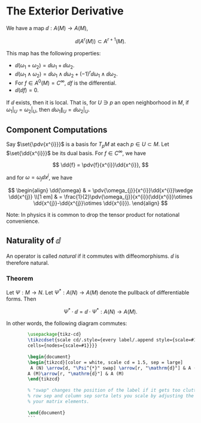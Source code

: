# The Exterior Derivative

We have a map $\dd{}:A (M)\rightarrow A (M)$,

$$
\dd{(A^{r}(M))}\subset A^{r + 1}(M).
$$

This map has the following properties:
- $\dd{(\omega_{1}+ \omega_{2})}= \dd{\omega_{1}}+ \dd{\omega_{2}}$.
- $\dd{(\omega_{1}\wedge \omega_{2})}= \dd{\omega_{1}}\wedge \dd{\omega_{2}} + (-1)^{r}\dd{\omega_{1}}\wedge \dd{\omega_{2}}$.
- For $f \in A^{0}(M)= C^{\infty}$, $\dd{f}$ is the differential.
- $\dd{(\dd{f})}= 0$.

If $\dd{}$ exists, then it is local. That is, for $U \ni p$ an open neighborhood in $M$, if $\omega_{1}|_{U}= \omega_{2}|_{U}$, then $\dd{\omega_{1}}\|_{U}= \dd{\omega_{2}}|_{U}$.

## Component Computations

Say $\set{\pdv{x^{i}}}$ is a basis for $T_{p}M$ at each $p \in U \subset M$. Let $\set{\dd{x^{i}}}$ be its dual basis. For $f \in C^{\infty}$, we have

$$
\dd{f} = \pdv{f}{x^{i}}\dd{x^{i}},
$$

and for $\omega = \omega_{j}\dd{x^{j}}$, we have

$$
\begin{align}
\dd{\omega} & = \pdv{\omega_{j}}{x^{i}}\dd{x^{i}}\wedge \dd{x^{j}} \\[1 em]
& = \frac{1}{2}\pdv{\omega_{j}}{x^{i}}(\dd{x^{i}}\otimes \dd{x^{j}}-\dd{x^{j}}\otimes \dd{x^{i}}).
\end{align}
$$

Note: In physics it is common to drop the tensor product for notational convenience.

## Naturality of $\dd{}$

An operator is called *natural* if it commutes with diffeomorphisms. $\dd{}$ is therefore natural.

### Theorem

Let $\Psi:M \rightarrow N$. Let $\Psi^{*}:A (N)\rightarrow A (M)$ denote the pullback of differentiable forms. Then

$$
\Psi^{*}\cdot \dd{} = \dd{}\cdot \Psi^{*}:A (N)\rightarrow A (M).
$$

In other words, the following diagram commutes:

```tikz
		\usepackage{tikz-cd}
		\tikzcdset{scale cd/.style={every label/.append style={scale=#1},
	    cells={nodes={scale=#1}}}}
		
		\begin{document}
		\begin{tikzcd}[color = white, scale cd = 1.5, sep = large]
		 A (N) \arrow[d, "\Psi^{*}" swap] \arrow[r, "\mathrm{d}"] & A (N) \arrow[d,"\Psi^{*}"] \\
		A (M)\arrow[r, "\mathrm{d}"] & A (M)
		\end{tikzcd}
		
		% "swap" changes the position of the label if it gets too cluttered.
		% row sep and column sep sorta lets you scale by adjusting the distances between 
		% your matrix elements. 
		
		\end{document}
		```